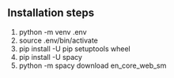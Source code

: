 ## Installation steps

1. python -m venv .env
2. source .env/bin/activate
3. pip install -U pip setuptools wheel
4. pip install -U spacy
5. python -m spacy download en_core_web_sm